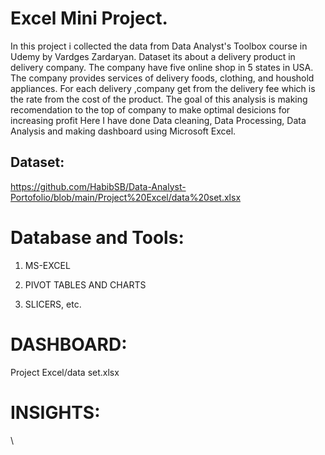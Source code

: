 # Excel Mini Project.

In this project i collected the data from Data Analyst's Toolbox course in Udemy by Vardges Zardaryan. Dataset its about a delivery product in delivery company. The company have five online shop in 5 states in USA. The company provides services of delivery foods, clothing, and houshold appliances. For each delivery ,company get from the delivery fee which is the rate from the cost of the product. The goal of this analysis is making recomendation to the top of company to make optimal desicions for increasing profit Here I have done Data cleaning, Data Processing, Data Analysis and making dashboard using Microsoft Excel.

## Dataset:
https://github.com/HabibSB/Data-Analyst-Portofolio/blob/main/Project%20Excel/data%20set.xlsx

# Database and Tools:
1. MS-EXCEL
   
3. PIVOT TABLES AND CHARTS
4. SLICERS, etc.

# DASHBOARD:
Project Excel/data set.xlsx

# INSIGHTS:

\


